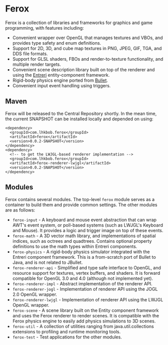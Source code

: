# Ferox

Ferox is a collection of libraries and frameworks for graphics and game
programming, with features including:

* Convenient wrapper over OpenGL that manages textures and VBOs, and
  provides type safety and enum definitions.
* Support for 2D, 3D, and cube map textures in PNG, JPEG, GIF, TGA, and DDS
  file formats.
* Support for GLSL shaders, FBOs and render-to-texture functionality, and
  multiple render targets.
* Convenient scene description library built on top of the renderer and using
  the [Entreri][] entity-component framework.
* Rigid-body physics engine ported from [Bullet][].
* Convenient input event handling using triggers.

[Entreri]: http://bitbucket.org/mludwig/entreri
[Bullet]: http://bulletphysics.org/

## Maven

Ferox will be released to the Central Repository shortly. In the mean time,
the current SNAPSHOT can be installed locally and depended on using:

    <dependency>
      <groupId>com.lhkbob.ferox</groupId>
      <artifactId>ferox</artifactId>
      <version>0.0.2-SNAPSHOT</version>
    </dependency>
    <dependency>
      <!-- to get the LWJGL-based renderer implementation -->
      <groupId>com.lhkbob.ferox</groupId>
      <artifactId>ferox-renderer-lwjgl</artifactId>
      <version>0.0.2-SNAPSHOT</version>
    </dependency>
    
## Modules

Ferox contains several modules.  The top-level `ferox` module serves
as a container to build them and provide common settings. The other
modules are as follows:

* `ferox-input` - A keyboard and mouse event abstraction that can wrap AWT's
  event system, or poll-based systems (such as LWJGL's Keyboard and Mouse).
  It provides a logic and trigger image on top of these events.
* `ferox-math` - A 3D vector math library, and implementations of spatial 
  indices, such as octrees and quadtrees. Contains optional property definitions
  to use the math types within Entreri components.
* `ferox-physics` - A rigid-body physics simulator integrated with the Entreri
  component framework. This is a from-scratch port of Bullet to Java, and is not
  related to JBullet.
* `ferox-renderer-api` - Simplified and type safe interface to OpenGL, and
  resource support for textures, vertex buffers, and shaders. It is forward
  compatible for OpenGL 3.0 and 4.0 (although not implemented yet).
* `ferox-renderer-impl` - Abstract implementation of the renderer API.
* `ferox-renderer-jogl` - Implementation of renderer API using the
  JOGL 2.0 OpenGL wrapper.
* `ferox-renderer-lwjgl` - Implementation of renderer API using the
  LWJGL OpenGL wrapper.
* `ferox-scene` - A scene library built on the Entity component framework and
  uses the Ferox renderer to render scenes. It is compatible with the Ferox
  physics engine to easily add physics simulations to 3D scenes.
* `ferox-util` - A collection of utilities ranging from java.util.collections
  extensions to profiling and runtime monitoring tools.
* `ferox-test` - Test applications for the other modules.
  